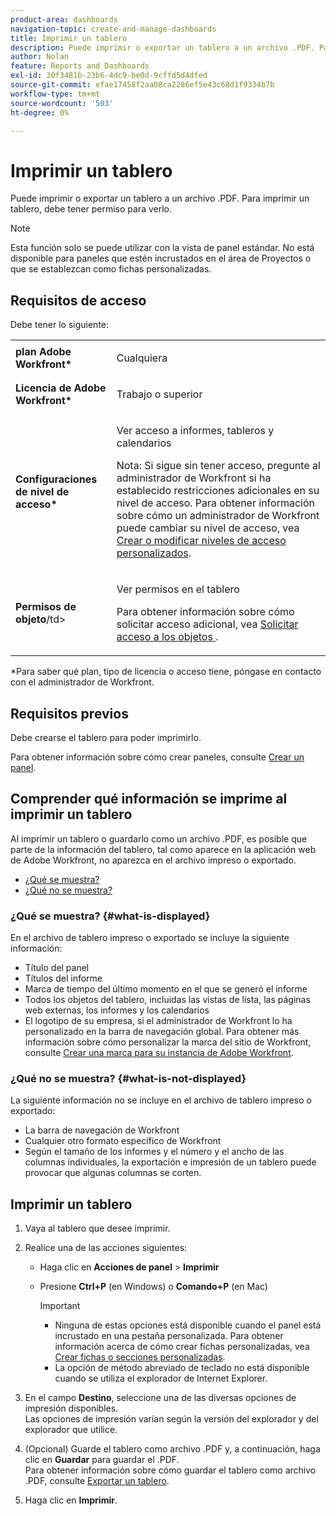 ```yaml
---
product-area: dashboards
navigation-topic: create-and-manage-dashboards
title: Imprimir un tablero
description: Puede imprimir o exportar un tablero a un archivo .PDF. Para imprimir un tablero, debe tener permiso para verlo.
author: Nolan
feature: Reports and Dashboards
exl-id: 30f3481b-23b6-4dc9-be0d-9cffd5d4dfed
source-git-commit: efae17458f2aa08ca2286ef5e43c68d1f9334b7b
workflow-type: tm+mt
source-wordcount: '503'
ht-degree: 0%

---
```


# Imprimir un tablero

Puede imprimir o exportar un tablero a un archivo .PDF. Para imprimir un tablero, debe tener permiso para verlo.

>[!NOTE]
>
>Esta función solo se puede utilizar con la vista de panel estándar. No está disponible para paneles que estén incrustados en el área de Proyectos o que se establezcan como fichas personalizadas.

## Requisitos de acceso

Debe tener lo siguiente:

<table style="table-layout:auto"> 
 <col> 
 <col> 
 <tbody> 
  <tr> 
   <td role="rowheader"><strong>plan Adobe Workfront*</strong></td> 
   <td> <p>Cualquiera</p> </td> 
  </tr> 
  <tr> 
   <td role="rowheader"><strong>Licencia de Adobe Workfront*</strong></td> 
   <td> <p>Trabajo o superior</p> </td> 
  </tr> 
  <tr> 
   <td role="rowheader"><strong>Configuraciones de nivel de acceso*</strong></td> 
   <td> <p>Ver acceso a informes, tableros y calendarios</p> <p>Nota: Si sigue sin tener acceso, pregunte al administrador de Workfront si ha establecido restricciones adicionales en su nivel de acceso. Para obtener información sobre cómo un administrador de Workfront puede cambiar su nivel de acceso, vea <a href="../../../administration-and-setup/add-users/configure-and-grant-access/create-modify-access-levels.md" class="MCXref xref">Crear o modificar niveles de acceso personalizados</a>.</p> </td> 
  </tr> 
  <tr> 
   <td role="rowheader"><strong>Permisos de objeto</strong>/td&gt; 
   <td> <p>Ver permisos en el tablero</p> <p>Para obtener información sobre cómo solicitar acceso adicional, vea <a href="../../../workfront-basics/grant-and-request-access-to-objects/request-access.md" class="MCXref xref">Solicitar acceso a los objetos </a>.</p> </td> 
  </tr> 
 </tbody> 
</table>

&#42;Para saber qué plan, tipo de licencia o acceso tiene, póngase en contacto con el administrador de Workfront.

## Requisitos previos

Debe crearse el tablero para poder imprimirlo.

Para obtener información sobre cómo crear paneles, consulte [Crear un panel](../../../reports-and-dashboards/dashboards/creating-and-managing-dashboards/create-dashboard.md).

## Comprender qué información se imprime al imprimir un tablero

Al imprimir un tablero o guardarlo como un archivo .PDF, es posible que parte de la información del tablero, tal como aparece en la aplicación web de Adobe Workfront, no aparezca en el archivo impreso o exportado.

* [¿Qué se muestra?](#what-is-displayed)
* [¿Qué no se muestra?](#what-is-not-displayed)

### ¿Qué se muestra? {#what-is-displayed}

En el archivo de tablero impreso o exportado se incluye la siguiente información:

* Título del panel
* Títulos del informe
* Marca de tiempo del último momento en el que se generó el informe
* Todos los objetos del tablero, incluidas las vistas de lista, las páginas web externas, los informes y los calendarios
* El logotipo de su empresa, si el administrador de Workfront lo ha personalizado en la barra de navegación global. Para obtener más información sobre cómo personalizar la marca del sitio de Workfront, consulte [Crear una marca para su instancia de Adobe Workfront](../../../administration-and-setup/customize-workfront/brand-workfront/brand-your-workfront-instance.md).

### ¿Qué no se muestra? {#what-is-not-displayed}

La siguiente información no se incluye en el archivo de tablero impreso o exportado:

* La barra de navegación de Workfront
* Cualquier otro formato específico de Workfront
* Según el tamaño de los informes y el número y el ancho de las columnas individuales, la exportación e impresión de un tablero puede provocar que algunas columnas se corten.

## Imprimir un tablero

1. Vaya al tablero que desee imprimir.
1. Realice una de las acciones siguientes:

   * Haga clic en **Acciones de panel** > **Imprimir**

   * Presione **Ctrl+P** (en Windows) o **Comando+P** (en Mac)

     >[!IMPORTANT]
     >
     >* Ninguna de estas opciones está disponible cuando el panel está incrustado en una pestaña personalizada. Para obtener información acerca de cómo crear fichas personalizadas, vea [Crear fichas o secciones personalizadas](../../../workfront-basics/manage-your-account-and-profile/configuring-your-user-profile/create-custom-tabs.md).
     >* La opción de método abreviado de teclado no está disponible cuando se utiliza el explorador de Internet Explorer.

1. En el campo **Destino**, seleccione una de las diversas opciones de impresión disponibles.\
   Las opciones de impresión varían según la versión del explorador y del explorador que utilice.

1. (Opcional) Guarde el tablero como archivo .PDF y, a continuación, haga clic en **Guardar** para guardar el .PDF.\
   Para obtener información sobre cómo guardar el tablero como archivo .PDF, consulte [Exportar un tablero](../../../reports-and-dashboards/dashboards/creating-and-managing-dashboards/export-dashboard.md).

1. Haga clic en **Imprimir**.
